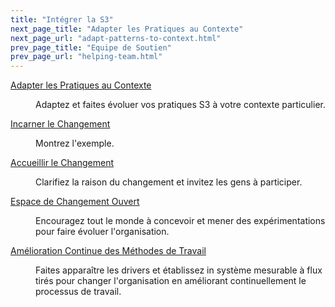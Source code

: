 ```yaml
---
title: "Intégrer la S3"
next_page_title: "Adapter les Pratiques au Contexte"
next_page_url: "adapt-patterns-to-context.html"
prev_page_title: "Equipe de Soutien"
prev_page_url: "helping-team.html"
---
```



<dl>

  <dt><a href="adapt-patterns-to-context.html">Adapter les Pratiques au Contexte</a></dt>
  <dd><p>Adaptez et faites évoluer vos pratiques S3 à votre contexte particulier.</p></dd>

  <dt><a href="be-the-change.html">Incarner le Changement</a></dt>
  <dd><p>Montrez l'exemple.</p></dd>

  <dt><a href="invite-change.html">Accueillir le Changement</a></dt>
  <dd><p>Clarifiez la raison du changement et invitez les gens à participer.</p></dd>

  <dt><a href="open-space-for-change.html">Espace de Changement Ouvert</a></dt>
  <dd><p>Encouragez tout le monde à concevoir et mener des expérimentations pour faire évoluer l'organisation.</p></dd>

  <dt><a href="continuous-improvement-of-work-process.html">Amélioration Continue des Méthodes de Travail</a></dt>
  <dd><p>Faites apparaître les drivers et établissez in système mesurable à flux tirés pour changer l'organisation en améliorant continuellement le processus de travail.</p></dd>
</dl>
